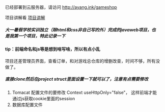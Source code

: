 

已经部署到云服务器，请访问 http://ayang.ink/gameshop

项目讲解看 [项目讲解](https://github.com/AyangHuang/gameshop-javaweb/blob/master/%E4%B8%AA%E4%BA%BA%E5%B0%8F%E9%A1%B9%E7%9B%AE%E7%AD%94%E8%BE%A9%E8%AE%B2%E8%A7%A3/%E9%A1%B9%E7%9B%AE%E8%AE%B2%E8%A7%A3/%E9%A1%B9%E7%9B%AE%E8%AE%B2%E8%A7%A3.md)



##### 大一暑假学校实训独立（除html和css非自己写的外）完成的javaweb项目，也是我第一个项目，特此记录一下

#### tip：前端命名和js等是想到啥写啥，所以有点小乱


项目还差管理员界面，查看订单，和对游戏总仓库的增删改查，时间不够，所有没做了。


##### 直接clone然后在project struct里面设置一下就可以了，注意有点需要修改
1. Tomacat 配置文件的要修改  Context useHttpOnly="false"， 这样前端才能通过js获取cookie里面的session
2. 数据库配置文件

